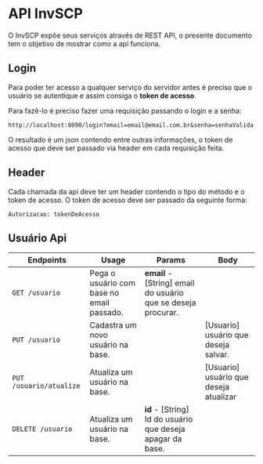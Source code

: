 # API InvSCP
O InvSCP expõe seus serviços através de REST API, o presente documento tem o objetivo de mostrar como a api funciona.
## Login

Para poder ter acesso a qualquer serviço do servidor antes é preciso que o usuário se autentique e assim consiga o **token de acesso**.

Para fazê-lo é preciso fazer uma requisição passando o login e a senha:

```
http://localhost:8090/login?email=email@email.com.br&senha=senhaValida
```

O resultado é um json contendo entre outras informações, o token de acesso que deve ser passado via header em cada requisição feita.
## Header
Cada chamada da api deve ter um header contendo o tipo do método e o token de acesso.
O token de acesso deve ser passado da seguinte forma:

```
Autorizacao: tokenDeAcesso
```

## Usuário Api

| Endpoints       | Usage          | Params         | Body         |
|-----------------|----------------|----------------|----------------|
| `GET /usuario` | Pega o usuário com base no email passado.| **email** - [String] email do usuário que se deseja procurar. ||
| `PUT /usuario` | Cadastra um novo usuário na base.| | [Usuario] usuário que deseja salvar. |
| `PUT /usuario/atualize` | Atualiza um usuário na base.| | [Usuario] usuário que deseja atualizar |
| `DELETE /usuario` | Atualiza um usuário na base.| **id** - [String] Id do usuário que deseja apagar da base. |  |
